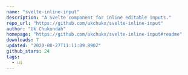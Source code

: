 ```yaml
---
name: "svelte-inline-input"
description: "A Svelte component for inline editable inputs."
repo_url: "https://github.com/ukchukx/svelte-inline-input"
author: "Uk Chukundah"
homepage: "https://github.com/ukchukx/svelte-inline-input#readme"
downloads: 7
updated: "2020-08-27T11:11:09.890Z"
github_stars: 24
tags: 
  - ui
---
```

